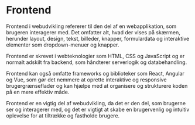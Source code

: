 # Frontend

Frontend i webudvikling refererer til den del af en webapplikation, som brugeren interagerer med. Det omfatter alt, hvad der vises på skærmen, herunder layout, design, tekst, billeder, knapper, formulardata og interaktive elementer som dropdown-menuer og knapper.

Frontend er skrevet i webteknologier som HTML, CSS og JavaScript og er normalt adskilt fra backend, som håndterer serverlogik og databehandling.

Frontend kan også omfatte frameworks og biblioteker som React, Angular og Vue, som gør det nemmere at oprette interaktive og responsive brugergrænseflader og kan hjælpe med at organisere og strukturere koden på en mere effektiv måde.

Frontend er en vigtig del af webudvikling, da det er den del, som brugerne ser og interagerer med, og det er vigtigt at skabe en brugervenlig og intuitiv oplevelse for at tiltrække og fastholde brugere.
